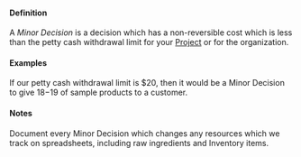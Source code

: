 #### Definition

A *Minor Decision* is a decision which has a non-reversible cost which is less than the petty cash withdrawal limit for your [Project](https://github.com/gcassel/Modular-Organizing-Terminology/blob/JOBranch/compound-terms/project.md) or for the organization.

#### Examples

If our petty cash withdrawal limit is $20, then it would be a Minor Decision to give $18-$19 of sample products to a customer.

#### Notes

Document every Minor Decision which changes any resources which we track on spreadsheets, including raw ingredients and Inventory items.
